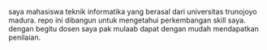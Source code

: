 saya mahasiswa teknik informatika yang berasal dari universitas trunojoyo madura.
repo ini dibangun untuk mengetahui perkembangan skill saya.
dengan begitu dosen saya pak mulaab dapat dengan mudah mendapatkan penilaian.
